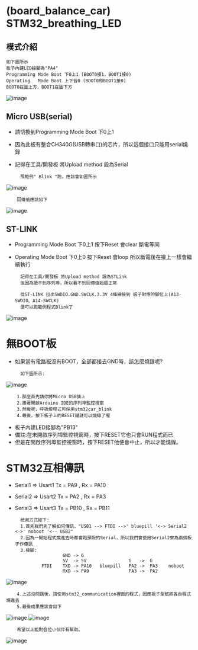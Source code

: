  (board_balance_car) STM32_breathing_LED
===================================
## 模式介紹

    如下圖所示
    板子內建LED接腳為"PA4"
    Programming Mode Boot 下0上1 (BOOT0接1，BOOT1接0)
    Operating   Mode Boot 上下皆0 (BOOT0和BOOT1接0)
    BOOT0在圖上方，BOOT1在圖下方
    
![image](https://github.com/Uniboy-ROS/Balance_car_stm32board/blob/master/image/Jumper_contrast.jpg)

## Micro USB(serial)

* 請切換到Programming Mode Boot 下0上1
* 因為此板有整合CH340G(USB轉串口)的芯片，所以這個接口只能用serial燒錄
* 記得在工具/開發板 將Upload method 設為Serial
    
        照範例" Blink "跑，應該會如圖所示
    
![image](https://github.com/Uniboy-ROS/Balance_car_stm32board/blob/master/image/Micro_USB.jpg)
    
        回傳值應該如下

![image](https://github.com/Uniboy-ROS/Balance_car_stm32board/blob/master/image/serial_output.PNG)

## ST-LINK

* Programming Mode Boot 下0上1 按下Reset 會clear 斷電等同
* Operating Mode Boot 下0上0 按下Reset 會loop 所以斷電後在接上一樣會繼續執行

        記得在工具/開發板 將Upload method 設為STLink
        但因為讀不到序列埠，所以看不到回傳值始屬正常

        從ST-LINK 拉出SWDIO.GND.SWCLK.3.3V 4條線接到 板子對應的腳位上(A13-SWDIO、A14-SWCLK)
        便可以跑範例程式Blink了

![image](https://github.com/Uniboy-ROS/Balance_car_stm32board/blob/master/image/ST-LINK1.jpg)






 無BOOT板
===========

* 如果當有電路板沒有BOOT，全部都接去GND時，該怎麼燒錄呢?
    
        如下圖所示:
![image](https://github.com/Uniboy-ROS/Balance_car_stm32board/blob/master/image/NO_BOOT.jpg)

        1.那麼首先請你將Micro USB插上
        2.接著開啟Arduino IDE的序列埠監控視窗
        3.然後呢，呼吸燈程式可採用stm32car_blink
        4.最後，按下板子上的RESET鍵就可以燒錄了喔

* 板子內建LED接腳為"PB13"
* 備註:在未開啟序列埠監控視窗時，按下RESET它也只會RUN程式而已
* 但是在開啟序列埠監控視窗時，按下RESET他便會中止，所以才能燒錄。



# STM32互相傳訊

* Serial1 => Usart1 Tx = PA9  , Rx = PA10
* Serial2 => Usart2 Tx = PA2  , Rx = PA3
* Serial3 => Usart3 Tx = PB10 , Rx = PB11


        檢測方式如下:
        1.首先我們先了解如何傳訊，"USB1 --> FTDI -->' bluepill '<-> Serial2 <->' noboot '<-- USB2"
        2.因為一開始程式燒進去時都會跑預設的Serial，所以我們會使用Serial2來為兩個板子作傳訊
        3.接腳: 
                        GND -> G   
                        5V  -> 5V                G   ->  G
                FTDI    TXD -> PA10   bluepill   PA2 ->  PA3    noboot
                        RXD -> PA9               PA3 ->  PA2


![image](https://github.com/Uniboy-ROS/Balance_car_stm32board/blob/master/image/communication.jpg)


        4.上述沒問題後，請使用stm32_communication裡面的程式，因應板子型號將各自程式燒進去
        5.最後成果應該會如下

![image](https://github.com/Uniboy-ROS/Balance_car_stm32board/blob/master/image/port8.PNG)
![image](https://github.com/Uniboy-ROS/Balance_car_stm32board/blob/master/image/port10.PNG)


        希望以上能對各位小伙伴有幫助。
    
![image](https://github.com/Uniboy-ROS/Balance_car_stm32board/blob/master/image/greenflash.jpg)
